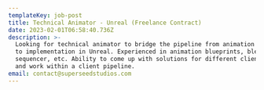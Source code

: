 ```yaml
---
templateKey: job-post
title: Technical Animator - Unreal (Freelance Contract)
date: 2023-02-01T06:58:40.736Z
description: >-
  Looking for technical animator to bridge the pipeline from animation in Maya
  to implementation in Unreal. Experienced in animation blueprints, blendspaces,
  sequencer, etc. Ability to come up with solutions for different client issues
  and work within a client pipeline. 
email: contact@superseedstudios.com
---
```


